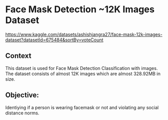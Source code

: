 

# Face Mask Detection ~12K Images Dataset
https://www.kaggle.com/datasets/ashishjangra27/face-mask-12k-images-dataset?datasetId=675484&sortBy=voteCount

## Context
This dataset is used for Face Mask Detection Classification with images. The dataset consists of almost 12K images which are almost 328.92MB in size.

## Objective:

Identiying if a person is wearing facemask or not and violating any social distance norms.